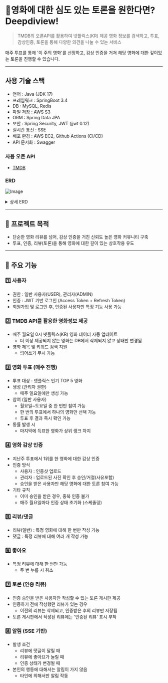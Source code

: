 # 🍿영화에 대한 심도 있는 토론을 원한다면? Deepdiview! 
> TMDB의 오픈API를 활용하여 넷플릭스(KR) 제공 영화 정보를 검색하고, 투표, 감상인증, 토론을 통해 다양한 의견을 나눌 수 있는 서비스

매주 투표를 통해 '이 주의 영화'를 선정하고, 감상 인증을 거쳐 해당 영화에 대한 깊이있는 토론을 진행할 수 있습니다. 

-----
## 사용 기술 스택
- 언어 : Java (JDK 17)
- 프레임워크 : SpringBoot 3.4
- DB : MySQL, Redis
- 파일 저장 : AWS S3
- ORM : Spring Data JPA
- 보안 : Spring Security, JWT (jjwt 0.12)
- 실시간 통신 : SSE
- 배포 환경 : AWS EC2, Github Actions (CI/CD)
- API 문서화 : Swagger

### 사용 오픈 API
- [TMDB](https://api.themoviedb.org/3/discover/movie?include_adult=true&include_video=false&language=ko&sort_by=primary_release_date.desc&watch_region=KR&with_watch_providers=8)

### ERD
![Image](https://github.com/user-attachments/assets/0f056c2b-73e6-400a-a30a-c13faf37caa4)

<details>
  <summary> 상세 ERD </summary>
https://github.com/user-attachments/assets/d3e371d5-d93e-41f9-94f6-cf885f38626e
</details>

---

## 🎯 프로젝트 목적 
- 단순한 영화 리뷰를 넘어, 감상 인증을 거친 신뢰도 높은 영화 커뮤니티 구축
- 투표, 인증, 리뷰(토론)을 통해 영화에 대한 깊이 있는 상호작용 유도 
---
  
## 📌 주요 기능 
### 1️⃣ 사용자
- 권한 : 일반 사용자(USER), 관리자(ADMIN)
- 인증 : JWT 기반 로그인 (Access Token + Refresh Token)
- 회원가입 및 로그인 후, 인증된 사용자만 특정 기능 사용 가능 
### 2️⃣ TMDB API를 활용한 영화정보 제공
-  매주 월요일 0시 넷플릭스(KR) 영화 데이터 자동 업데이트
   -  더 이상 제공되지 않는 영화는 DB에서 삭제되지 않고 상태만 변경됨 
- 영화 제목 및 키워드 검색 지원
  - 띄어쓰기 무시 가능  
### 3️⃣ 영화 투표 (매주 진행)
- 투표 대상 : 넷플릭스 인기 TOP 5 영화
- 생성 (관리자 권한)
  - 매주 일요일에만 생성 가능
- 참여 (일반 사용자)
  - 월요일~토요일 중 한 번만 참여 가능
  - 한 번의 투표에서 하나의 영화만 선택 가능
  - 투표 후 결과 즉시 확인 가능
- 동률 발생 시
  - 마지막에 득표한 영화가 상위 랭크 차지 
### 4️⃣ 영화 감상 인증
- 지난주 투표에서 1위를 한 영화에 대한 감상 인증
- 인증 방식
  - 사용자 : 인증샷 업로드
  - 관리자 : 업로드된 사진 확인 후 승인/거절(사유포함)
  - 승인을 받은 사용자만 해당 영화에 대한 토론 참여 가능
- 기타 규칙
  - 이미 승인을 받은 경우, 중복 인증 불가 
  - 매주 월요일마다 인증 상태 초기화 (스케줄링)

### 5️⃣ 리뷰/댓글
- 리뷰(일반) : 특정 영화에 대해 한 번만 작성 가능
- 댓글 : 특정 리뷰에 대해 여러 개 작성 가능
### 6️⃣ 좋아요
- 특정 리뷰에 대해 한 번만 가능
  - 두 번 누를 시 취소
### 7️⃣ 토론 (인증 리뷰)
- 인증 승인을 받은 사용자만 작성할 수 있는 토론 게시판 제공 
- 인증하기 전에 작성했던 리뷰가 있는 경우
  - 이전의 리뷰는 삭제되고, 인증받은 후의 리뷰만 저장됨
- 토론 게시판에서 작성된 리뷰에는 '인증된 리뷰' 표시 부착 
### 8️⃣ 알림 (SSE 기반)
- 발생 조건  
  - 리뷰에 댓글이 달릴 때
  - 리뷰에 좋아요가 눌릴 때
  - 인증 상태가 변경될 때
- 본인의 행동에 대해서는 알림이 가지 않음
  - 타인에 의해서만 알림 작동
